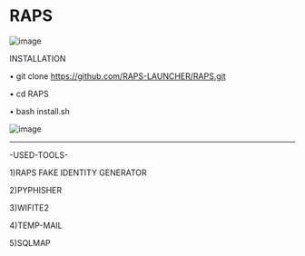 # RAPS

![image](https://github.com/RAPS-LAUNCHER/RAPS/assets/143559207/46918738-6a22-4024-95f4-c5c185914f52)


INSTALLATION 

• git clone https://github.com/RAPS-LAUNCHER/RAPS.git

• cd RAPS

• bash install.sh

![image](https://github.com/RAPS-LAUNCHER/RAPS/assets/143559207/f2921c71-10c2-4936-af46-04b456db1904)

----------------------------------

-USED-TOOLS-

1)RAPS FAKE IDENTITY GENERATOR

2)PYPHISHER

3)WIFITE2

4)TEMP-MAIL

5)SQLMAP
